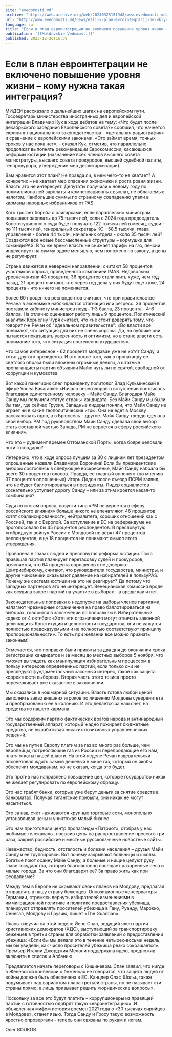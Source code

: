 ```yaml
---
site: "evedomosti.md"
archive: "https://web.archive.org/web/20240325151948/www.evedomosti.md/news/esli-v-plan-evrointegracii-ne-vklyucheno-povyshenie-urovnya"
url: "http://www.evedomosti.md/news/esli-v-plan-evrointegracii-ne-vklyucheno-povyshenie-urovnya"
language: ru
title: "Если в план евроинтеграции не включено повышение уровня жизни – кому нужна такая интеграция?"
publication: '[[Moldavskie Vedomosti]]'
published: 2023-12-20T16:39
---
```


# Если в план евроинтеграции не включено повышение уровня жизни – кому нужна такая интеграция?

МИДЕИ рассказало о дальнейших шагах на европейском пути. Госсекретарь министерства иностранных дел и европейской интеграции Владимир Кук в ходе дебатов на тему: «Что будет после декабрьского заседания Европейского совета?» сообщил, что начнется скрининг национального законодательства – «детальная радиография» и сравнение с европейскими законами. «Это займет время, точных сроков у нас пока нет», - сказал Кук, отметив, что параллельно продолжат выполнять рекомендации Еврокомиссии, касающихся реформы юстиции (назначение всех членов высшего совета магистратуры, высшего совета прокуроров, высшей судебной палаты, генпрокурора, утверждение мер деолигархизации).

Вам нравится этот план? Не правда ли, в нем чего-то не хватает? А конкретно – не хватает мер спасения экономики и роста ровня жизни. Власть это не интересует. Депутаты получили к новому году по полмиллиона лей зарплаты и компенсационных выплат, не облагаемых налогом. Наибольшие суммы по странному совпадению упали в карманы народных избранников от PAS.

Кого трогает борьба с олигархами, если параллельно министрам повышают зарплаты до 75 тысяч лей, если с 2024 года председатель Конституционного суда будет получать 122 тысячи лей в месяц, судьи – по 111 тысяч лей, генеральный секретарь КС - 58,5 тысячи, глава управления - более 44 тысяч, начальник отдела - около 35 тысяч лей? Создаются все новые бессмысленные структуры – кормушки для командыPAS. В то же время власть не снижает тарифы на газ, пенсии индексирует на сумму вдвое меньшую, чем положено по закону, а цены не регулирует.

Страна движется в неверном направлении, считают 58 процентов участников опроса, проведенного компанией IMAS. Недовольны уровнем жизни 43 процента, 36 процентов стали жить хуже, чем год назад, 21 процент считают, что через год дела у них будут еще хуже, 24 процента - что ничего не поменяется.

Более 60 процентов респондентов считают, что при правительстве Речана в экономике наблюдаются стагнация или регресс. 36 процентов поставили кабинету министров неуд - 1-3 балла, 23 процента - 4-6 баллов. На отлично оценивают работу лишь 9 процентов. Политический аналитик Корнелиу Чуря считает, что «не стоит доверять тому, что говорит г-н Речан об "идеальном правительстве": «Во власти все понимают, что ситуация для них не очень хороша. Да, на публике они пытаются показывать уверенность и оптимизм, но в стане власти есть понимание того, что ситуация постепенно ухудшается».

Что самое интересное - 62 процента молдаван уже не хотят Санду, а хотят другого президента. И это после того, как в пропаганду ее светлого образа были вложены огромные деньги, а штатные пропагандисты партии объявили Майю чуть ли не святой, свободной от коррупции и кумовства.

Вот какой панегирик спел президенту политолог Влад Кульминский в эфире Vocea Basarabiei: «Начало переговоров о вступлении состоялось благодаря единственному человеку - Майе Санду. Благодаря Майе Санду мы получили статус страны-кандидата. Без Майи Санду мы были бы там, где сейчас Грузия. Западные лидеры поняли, что Майя Санду не играет ни в какие геополитические игры. Она не едет в Москву рассказывать одно, а в Брюссель - другое. Майя Санду твердо сделала свой выбор. РМ под руководством Майи Санду сделала свой выбор стать составной частью Запада, РМ не вернется в сферу российского влияния».

Что это – рудимент времен Оттоманской Порты, когда бояре целовали ноги господарю?

Интересно, что в ходе опроса лучшим за 30 с лишним лет президентом опрошенные назвали Владимира Воронина! Если бы президентские выборы состоялись в следующее воскресенье, Майя Санду набрала бы всего 30 процентов голосов. Правда, ее главный оппонент (по мнению 37 процентов опрошенных) Игорь Додон после съезда ПСРМ заявил, что не будет баллотироваться в президенты. Лидер социалистов сознательно уступает дорогу Санду – или за этим кроется какая-то комбинация?

Судя по итогам опроса, лозунги типа «РМ не вернется в сферу российского влияния» больше никого не впечатляют. 46 процентов хотят сбалансированности, нейтралитета, хороших отношений как с Россией, так и с Европой. За вступление в ЕС на референдуме не проголосовало бы 45 процентов респондентов. В пресловутую «гибридную войну» России с Молдовой не верят 47 процентов респондентов, еще 18 процентов не понимают смысл этого утверждения.

Провалена в глазах людей и пресловутая реформа юстиции. Пока правящая партия планирует перетасовку судей и прокуроров, выясняется, что 64 процента опрошенных не доверяют Центризбиркому, считают, что руководители государства, министры, и другие чиновники оказывают давление на избирателей в пользуPAS. Почему же система юстиции на это не реагирует? Да потому что западных партнеров это не интересует. Венецианская комиссия вроде как осудила запрет партий на участие в выборах – а вроде как и нет.

Законодательные поправки о недопуске на выборы членов партиями, налагают чрезмерные ограничения на право баллотироваться на выборах, говорится в заключении по поправкам в Избирательный кодекс от 4 октября: «Хотя эти ограничения могут отвечать законной цели защиты Конституции и целостности государства, они не кажутся полностью предсказуемыми и не полностью соответствуют принципу пропорциональности». То есть при желании все можно признать законным!

Отмечается, что поправки были приняты за два дня до окончания срока регистрации кандидатов и за месяц до местных выборов 5 ноября, что «может выглядеть как манипуляция избирательным процессом в пользу интересов определенных партий, если только они не преследуют фундаментальный законный интерес, такой как защита корректности выборов». Вторая часть этого тезиса просто перечеркивает все сказанное в заключении.

Мы оказались в кошмарной ситуации. Власть готова любой ценой выполнить заказ внешних игроков по лишению Молдовы суверенитета и преобразованию ее в колонию. И это делается за наш счет, на средства из нашего кармана.

Это мы содержим партию фактических врагов народа и антинародный государственный аппарат, который жадно пожирает бюджетные средства, не вырабатывая никаких позитивных управленческих решений.

Это мы на пути в Европу платим за газ во много раз больше, чем европейцы, потребляющие газ из России и перепродающие его нам, платя откаты нашей власти. На этой неделе Речан издевательски посоветовал ждать самый дешевый в мире газ, который он якобы обеспечит молдаванам, но не сказал, когда это будет.

Это против нас направлено повышение цен, которые государство никак не желает регулировать по европейскому образцу.

Это нас грабят банки, которые уже берут деньги за снятие средств в банкоматах. Получая гигантские прибыли, они никак не могут насытиться.

Это за наш счет наживаются крупные торговые сети, монопольно устанавливая цены и уничтожая малый бизнес.

Это нам приготовили центр пропаганды «Патриот», отобрав у нас любимые телеканалы, повысив цены на распространение прессы в три раза, закрыв российские и местные русскоязычные новостные сайты.

Невежество, бедность, отсталость и болезни населения – друзья Майи Санду и ее группировки. Вот почему закрывают больницы и школы. Богатые поют осанну Майе Санду, а больные и нищие целуют руку главе государства, которая благосклонно посещает разоренные села и малые города. За что они благодарят ее? За право жить как при феодализме?

Между тем в Европе не скрывают своих планов на Молдову, предлагая отправлять в нашу страну беженцев. Оппозиционные консерваторы Германии, стремясь вернуть избирателей изменениями в иммиграционной политике и политике предоставления убежища, планируют отправлять просителей убежища в Гану, Руанду, Марокко, Сенегал, Молдову и Грузию, пишет «The Guardian».

Планы озвучил на этой неделе Йенс Спан, ведущий член партии христианских демократов (ХДС), выступающий за транспортировку беженцев в третьи страны для обработки заявлений о предоставлении убежища: «Если бы мы делали это в течение четырех-восьми недель, мы бы увидели, как число просителей убежища резко сокращается». Премьер Италии Джорджия Мелони поддержала идею, предложив включить в список и Албанию.

Предлагается начать переговоры с Кишиневом. Спан заявил, что нигде в Женевской конвенции о беженцах не говорится, что защита людей от войны должна быть обеспечена в ЕС. Канцлер Олаф Шольц также подумывает над вариантом плана третьей страны, но не называет эти страны прямо, а лишь призывает решить «юридические вопросы».

Поскольку за все это будут платить – коррупционеры из правящей партии с готовностью одобрят такую «евроинтеграцию». И объявленная мифом история времен 2021 года о «30 тысячах сирийцев в Молдове», станет явью. Тогда Санду и Гросу такую возможность яростно опровергали - теперь они связаны по рукам и ногам.

Олег ВОЛКОВ
